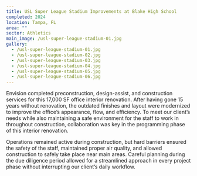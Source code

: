 ```yaml
---
title: USL Super League Stadium Improvements at Blake High School
completed: 2024
location: Tampa, FL
area: ""
sector: Athletics
main_image: /usl-super-league-stadium-01.jpg
gallery:
  - /usl-super-league-stadium-01.jpg
  - /usl-super-league-stadium-02.jpg
  - /usl-super-league-stadium-03.jpg
  - /usl-super-league-stadium-04.jpg
  - /usl-super-league-stadium-05.jpg
  - /usl-super-league-stadium-06.jpg
---
```


Envision completed preconstruction, design-assist, and construction services for this 17,000 SF office interior renovation. After having gone 15 years without renovation, the outdated finishes and layout were modernized to improve the office’s appearance, flow, and efficiency. To meet our client’s needs while also maintaining a safe environment for the staff to work in throughout construction, collaboration was key in the programming phase of this interior renovation.

Operations remained active during construction, but hard barriers ensured the safety of the staff, maintained proper air quality, and allowed construction to safely take place near main areas. Careful planning during the due diligence period allowed for a streamlined approach in every project phase without interrupting our client’s daily workflow.
